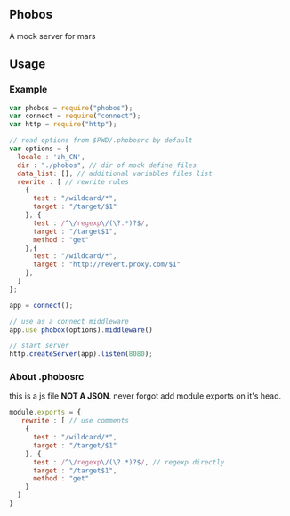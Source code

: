 ## Phobos

A mock server for mars

## Usage


### Example

```javascript
var phobos = require("phobos");
var connect = require("connect");
var http = require("http");

// read options from $PWD/.phobosrc by default
var options = {
  locale : 'zh_CN',
  dir : "./phobos", // dir of mock define files
  data_list: [], // additional variables files list
  rewrite : [ // rewrite rules
    {
      test : "/wildcard/*",
      target : "/target/$1"
    }, {
      test : /^\/regexp\/(\?.*)?$/,
      target : "/target$1",
      method : "get"
    },{
      test : "/wildcard/*",
      target : "http://revert.proxy.com/$1"
    },
  ]
};

app = connect();

// use as a connect middleware
app.use phobox(options).middleware()

// start server
http.createServer(app).listen(8080);

```

### About .phobosrc

this is a js file **NOT A JSON**. never forgot add module.exports on it's head.

```javascript
module.exports = {
   rewrite : [ // use comments
    {
      test : "/wildcard/*",
      target : "/target/$1"
    }, {
      test : /^\/regexp\/(\?.*)?$/, // regexp directly
      target : "/target$1",
      method : "get"
    }
  ]
}
```




